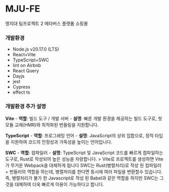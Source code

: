 # MJU-FE
명지대 팀프로젝트 2 메타버스 플랫폼 쇼핑몰

### 개발환경
+ Node.js v20.17.0 (LTS)
+ React+Vite
+ TypeScript+SWC
+ lint on Airbnb
+ React Query
+ Dayjs
+ jest
+ Cypress
+ effect ts

### 개발환경 추가 설명
**Vite**
    - **역할**: 빌드 도구 / 개발 서버
    - **설명**: 빠른 개발 환경을 제공하는 빌드 도구로, 핫 모듈 교체(HMR)와 최적화된 번들링을 지원합니다.

**TypeScript**
    - **역할**: 프로그래밍 언어
    - **설명**: JavaScript의 상위 집합으로, 정적 타입을 지원하여 코드의 안정성과 가독성을 높이는 언어입니다.

**SWC**
    - **역할**: 컴파일러
    - **설명**: TypeScript 및 JavaScript 코드를 빠르게 컴파일하는 도구로, Rust로 작성되어 높은 성능을 자랑합니다.
    > Vite로 프로젝트를 생성하면 Vite가 무거운 Webpack을 대체하게 됩니다
SWC는 Rust(병렬처리)로 작성 된 컴파일러 + 번들러의 역할을 하는데,
병렬처리를 한다면 동시에 여러 파일을 변환할수 있습니다.
즉, 병렬처리가 불가 한 Javascript로 작성 된 Babel과 같은 역할을 하지만 SWC는 그것을 대체하여 더욱 빠르게 이용이 가능하다고 합니다.